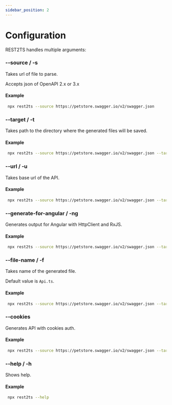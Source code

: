 ```yaml
---
sidebar_position: 2
---
```


# Configuration

REST2TS handles multiple arguments:

### --source / -s

Takes url of file to parse.

Accepts json of OpenAPI 2.x or 3.x

#### Example

```bash
 npx rest2ts --source https://petstore.swagger.io/v2/swagger.json
```

### --target / -t

Takes path to the directory where the generated files will be saved.

#### Example

```bash
 npx rest2ts --source https://petstore.swagger.io/v2/swagger.json --target ./generated
```

### --url / -u

Takes base url of the API.

#### Example

```bash
 npx rest2ts --source https://petstore.swagger.io/v2/swagger.json --target ./generated --url https://petstore.swagger.io/v2
```

### --generate-for-angular / -ng

Generates output for Angular with HttpClient and RxJS.

#### Example

```bash
 npx rest2ts --source https://petstore.swagger.io/v2/swagger.json --target ./generated --url https://petstore.swagger.io/v2 --generate-for-angular
```

### --file-name / -f

Takes name of the generated file.

Default value is `Api.ts`.

#### Example

```bash
 npx rest2ts --source https://petstore.swagger.io/v2/swagger.json --target ./generated --url https://petstore.swagger.io/v2 --generate-for-angular --file-name MyApi.ts
```

### --cookies

Generates API with cookies auth.

#### Example

```bash
 npx rest2ts --source https://petstore.swagger.io/v2/swagger.json --target ./generated --url https://petstore.swagger.io/v2 --generate-for-angular --cookies
```

### --help / -h

Shows help.

#### Example

```bash
 npx rest2ts --help
```
